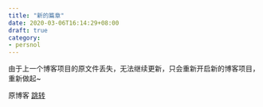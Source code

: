 ```yaml
---
title: "新的篇章"
date: 2020-03-06T16:14:29+08:00
draft: true
category: 
- persnol
---
```


由于上一个博客项目的原文件丢失，无法继续更新，只会重新开启新的博客项目，重新做起~

原博客 [跳转](http://blog.yusank.space)





